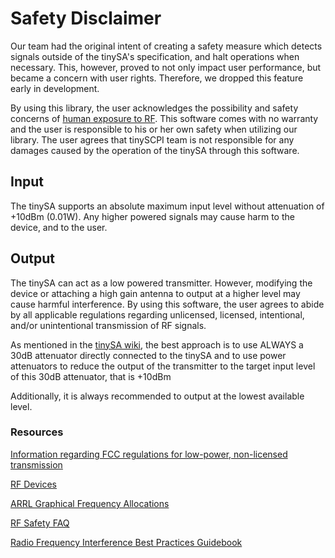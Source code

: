 # Safety Disclaimer
Our team had the original intent of creating a safety measure which detects signals outside of the tinySA's specification, and halt operations when necessary. This, however, proved to not only impact user performance, but became a concern with user rights. Therefore, we dropped this feature early in development.

By using this library, the user acknowledges the possibility and safety concerns of [human exposure to RF](https://www.fcc.gov/general/radio-frequency-safety-0).
This software comes with no warranty and the user is responsible to his or her own safety when utilizing our library. The user agrees that tinySCPI team is not responsible for any damages caused by the operation of the tinySA through this software.

## Input
The tinySA supports an absolute maximum input level without attenuation of +10dBm (0.01W). Any higher powered signals may cause harm to the device, and to the user. 

## Output
The tinySA can act as a low powered transmitter. However, modifying the device or attaching a high gain antenna to output at a higher level may cause harmful interference. By using this software, the user agrees to abide by all applicable regulations regarding unlicensed, licensed, intentional, and/or unintentional transmission of RF signals.

As mentioned in the [tinySA wiki](https://tinysa.org/wiki/pmwiki.php?n=Main.Transmitters), the best approach is to use ALWAYS a 30dB attenuator directly connected to the tinySA and to use power attenuators to reduce the output of the transmitter to the target input level of this 30dB attenuator, that is +10dBm 

Additionally, it is always recommended to output at the lowest available level. 

### Resources

[Information regarding FCC regulations for low-power, non-licensed transmission](https://www.fcc.gov/media/radio/low-power-radio-general-information)

[RF Devices](https://www.ecfr.gov/current/title-47/chapter-I/subchapter-A/part-15?toc=1)

[ARRL Graphical Frequency Allocations](http://www.arrl.org/graphical-frequency-allocations)

[RF Safety FAQ](https://www.fcc.gov/engineering-technology/electromagnetic-compatibility-division/radio-frequency-safety/faq/rf-safety)

[Radio Frequency Interference Best Practices Guidebook](https://www.cisa.gov/sites/default/files/publications/safecom-ncswic_rf_interference_best_practices_guidebook_2.7.20_-_final_508c.pdf)